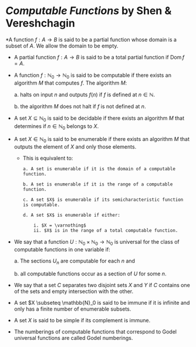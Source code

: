 # *Computable Functions* by Shen & Vereshchagin

*A function $f:A \rightarrow B$ is said to be a partial function whose domain is a subset of $A$. We allow the domain to be empty.

* A partial function $f:A \rightarrow B$ is said to be a total partial function if $\operatorname{Dom} f = A$.

* A function $f:\mathbb{N}_0 \rightarrow \mathbb{N}_0$ is said to be computable if there exists an algorithm $M$ that computes $f$. The algorithm $M$:
  
    a. halts on input $n$ and outputs $f(n)$ if $f$ is defined at $n \in \mathbb{N}$.
    
    b. the algorithm $M$ does not halt if $f$ is not defined at $n$.

* A set $X \subseteq \mathbb{N}_0$ is said to be decidable if there exists an algorithm $M$ that determines if $n \in \mathbb{N}_0$ belongs to $X$.

* A set $X \in \mathbb{N}_0$ is said to be enumerable if there exists an algorithm $M$ that outputs the element of $X$ and only those elements.
  
  * This is equivalent to:

        a. A set is enumerable if it is the domain of a computable function.

        b. A set is enumerable if it is the range of a computable function.

        c. A set $X$ is enumerable if its semicharacteristic function is computable.

        d. A set $X$ is enumerable if either:

            i. $X = \varnothing$
            ii. $X$ is in the range of a total computable function.

* We say that a function $U: \mathbb{N}_0 \times \mathbb{N}_0 \rightarrow \mathbb{N}_0$ is universal for the class of computable functions in one variable if:

    a. The sections $U_n$ are computable for each $n$ and

    b. all computable functions occur as a section of $U$ for some $n$.

* We say that a set $C$ separates two disjoint sets $X$ and $Y$ if $C$ contains one of the sets and empty intersection with the other.

* A set $X \subseteq \mathbb{N}_0 is said to be immune if it is infinite and only has a finite number of enumerable subsets.

* A set $X$ is said to be simple if its complement is immune.

* The numberings of computable functions that correspond to Godel universal functions are called Godel numberings.
